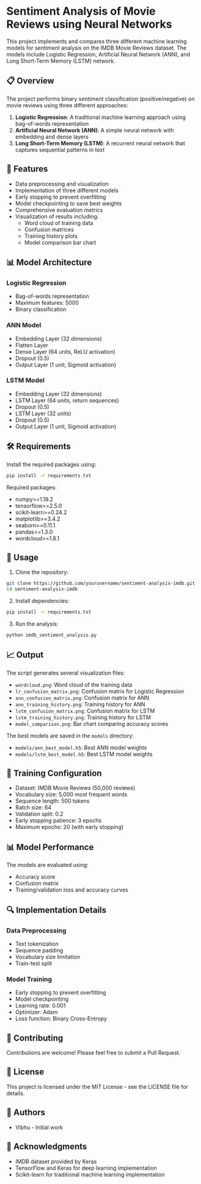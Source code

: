 # Sentiment Analysis of Movie Reviews using Neural Networks

This project implements and compares three different machine learning models for sentiment analysis on the IMDB Movie Reviews dataset. The models include Logistic Regression, Artificial Neural Network (ANN), and Long Short-Term Memory (LSTM) network.

## 📋 Overview

The project performs binary sentiment classification (positive/negative) on movie reviews using three different approaches:
1. **Logistic Regression**: A traditional machine learning approach using bag-of-words representation
2. **Artificial Neural Network (ANN)**: A simple neural network with embedding and dense layers
3. **Long Short-Term Memory (LSTM)**: A recurrent neural network that captures sequential patterns in text

## 🎯 Features

- Data preprocessing and visualization
- Implementation of three different models
- Early stopping to prevent overfitting
- Model checkpointing to save best weights
- Comprehensive evaluation metrics
- Visualization of results including:
  - Word cloud of training data
  - Confusion matrices
  - Training history plots
  - Model comparison bar chart

## 📊 Model Architecture

### Logistic Regression
- Bag-of-words representation
- Maximum features: 5000
- Binary classification

### ANN Model
- Embedding Layer (32 dimensions)
- Flatten Layer
- Dense Layer (64 units, ReLU activation)
- Dropout (0.5)
- Output Layer (1 unit, Sigmoid activation)

### LSTM Model
- Embedding Layer (32 dimensions)
- LSTM Layer (64 units, return sequences)
- Dropout (0.5)
- LSTM Layer (32 units)
- Dropout (0.5)
- Output Layer (1 unit, Sigmoid activation)

## 🛠️ Requirements

Install the required packages using:
```bash
pip install -r requirements.txt
```

Required packages:
- numpy>=1.19.2
- tensorflow>=2.5.0
- scikit-learn>=0.24.2
- matplotlib>=3.4.2
- seaborn>=0.11.1
- pandas>=1.3.0
- wordcloud>=1.8.1

## 🚀 Usage

1. Clone the repository:
```bash
git clone https://github.com/yourusername/sentiment-analysis-imdb.git
cd sentiment-analysis-imdb
```

2. Install dependencies:
```bash
pip install -r requirements.txt
```

3. Run the analysis:
```bash
python imdb_sentiment_analysis.py
```

## 📈 Output

The script generates several visualization files:
- `wordcloud.png`: Word cloud of the training data
- `lr_confusion_matrix.png`: Confusion matrix for Logistic Regression
- `ann_confusion_matrix.png`: Confusion matrix for ANN
- `ann_training_history.png`: Training history for ANN
- `lstm_confusion_matrix.png`: Confusion matrix for LSTM
- `lstm_training_history.png`: Training history for LSTM
- `model_comparison.png`: Bar chart comparing accuracy scores

The best models are saved in the `models` directory:
- `models/ann_best_model.h5`: Best ANN model weights
- `models/lstm_best_model.h5`: Best LSTM model weights

## 🎯 Training Configuration

- Dataset: IMDB Movie Reviews (50,000 reviews)
- Vocabulary size: 5,000 most frequent words
- Sequence length: 500 tokens
- Batch size: 64
- Validation split: 0.2
- Early stopping patience: 3 epochs
- Maximum epochs: 20 (with early stopping)

## 📊 Model Performance

The models are evaluated using:
- Accuracy score
- Confusion matrix
- Training/validation loss and accuracy curves

## 🔍 Implementation Details

### Data Preprocessing
- Text tokenization
- Sequence padding
- Vocabulary size limitation
- Train-test split

### Model Training
- Early stopping to prevent overfitting
- Model checkpointing
- Learning rate: 0.001
- Optimizer: Adam
- Loss function: Binary Cross-Entropy

## 🤝 Contributing

Contributions are welcome! Please feel free to submit a Pull Request.

## 📝 License

This project is licensed under the MIT License - see the LICENSE file for details.

## 👥 Authors

- Vibhu - Initial work

## 🙏 Acknowledgments

- IMDB dataset provided by Keras
- TensorFlow and Keras for deep learning implementation
- Scikit-learn for traditional machine learning implementation 
